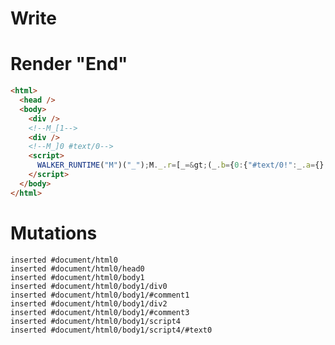 # Write
  <div></div><!--M_[1--><div></div><!--M_]0 #text/0--><script>WALKER_RUNTIME("M")("_");M._.r=[_=>(_.b={0:{"#text/0!":_.a={},"#text/0(":"div"},1:_.a}),0]</script>


# Render "End"
```html
<html>
  <head />
  <body>
    <div />
    <!--M_[1-->
    <div />
    <!--M_]0 #text/0-->
    <script>
      WALKER_RUNTIME("M")("_");M._.r=[_=&gt;(_.b={0:{"#text/0!":_.a={},"#text/0(":"div"},1:_.a}),0]
    </script>
  </body>
</html>
```

# Mutations
```
inserted #document/html0
inserted #document/html0/head0
inserted #document/html0/body1
inserted #document/html0/body1/div0
inserted #document/html0/body1/#comment1
inserted #document/html0/body1/div2
inserted #document/html0/body1/#comment3
inserted #document/html0/body1/script4
inserted #document/html0/body1/script4/#text0
```